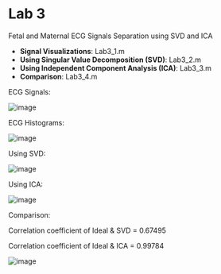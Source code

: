 # Lab 3

Fetal and Maternal ECG Signals Separation using SVD and ICA

*   **Signal Visualizations**: Lab3_1.m
*   **Using Singular Value Decomposition (SVD)**: Lab3_2.m
*   **Using Independent Component Analysis (ICA)**: Lab3_3.m
*   **Comparison**: Lab3_4.m


ECG Signals:

![image](https://user-images.githubusercontent.com/94138466/152850835-c7c49ca3-1cd9-4065-85ec-b6aae3e44693.png)

ECG Histograms:

![image](https://user-images.githubusercontent.com/94138466/152850928-23911a34-240e-4daa-a6fe-a94db848b40b.png)

Using SVD:

![image](https://user-images.githubusercontent.com/94138466/152851182-19b60e94-b552-499e-8b35-776dea4a1684.png)

Using ICA:

![image](https://user-images.githubusercontent.com/94138466/152851123-af88ae18-9d72-49b2-b596-dc716d7aca14.png)

Comparison:

Correlation coefficient of Ideal & SVD = 0.67495

Correlation coefficient of Ideal & ICA = 0.99784

![image](https://user-images.githubusercontent.com/94138466/152851451-474c3a04-af0b-4e9e-a800-1fd6c9fb7f0d.png)

